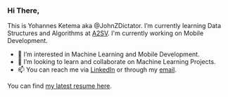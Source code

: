 ### Hi There, 

This is Yohannes Ketema aka @JohnZDictator. I’m currently learning Data Structures and Algorithms at [A2SV](https://www.a2sv.org). I'm currently working on Mobile Development.
 
- 👀 I’m interested in Machine Learning and Mobile Development.
- 🌱 I’m looking to learn and collaborate on Machine Learning Projects.
- 📫 You can reach me via [LinkedIn](https://www.linkedin.com/in/yohannes-ketema-babb31171/) or through my [email](.:yohannesketemazeleke@gmail.com).

You can find [my latest resume here](https://drive.google.com/file/d/1hAy00O4eHsNfHBDOFtxfBHID6Oc8NEdr/view?usp=share_link).
<!---
JohnZDictator/JohnZDictator is a ✨ special ✨ repository because its `README.md` (this file) appears on your GitHub profile.
You can click the Preview link to take a look at your changes.
--->
